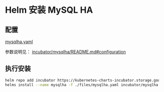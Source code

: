 # Helm 安装 MySQL HA



## 配置

[mysqlha.yaml](./files/mysqlha.yaml)

参数说明见： [incubator/mysqlha/README.md#configuration](https://github.com/helm/charts/blob/master/incubator/mysqlha/README.md#configuration)

## 执行安装



```sh
helm repo add incubator https://kubernetes-charts-incubator.storage.googleapis.com/
helms install --name mysqlha -f ./files/mysqlha.yaml incubator/mysqlha
```

